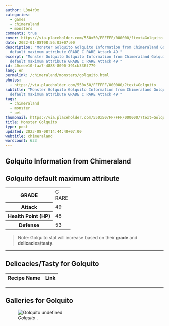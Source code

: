 ```yaml
---
author: L3n4r0x
categories:
  - games
  - chimeraland
  - monsters
comments: true
cover: https://via.placeholder.com/550x50/FFFFFF/000000/?text=Golquito
date: 2022-01-08T08:56:03+07:00
description: "Monster Golquito Golquito Information from Chimeraland Golquito
  default maximum attribute GRADE C RARE Attack 49 "
excerpt: "Monster Golquito Golquito Information from Chimeraland Golquito
  default maximum attribute GRADE C RARE Attack 49 "
id: 40ceee10-faa7-4888-8090-391cb336f779
lang: en
permalink: /chimeraland/monsters/golquito.html
photos:
  - https://via.placeholder.com/550x50/FFFFFF/000000/?text=Golquito
subtitle: "Monster Golquito Golquito Information from Chimeraland Golquito
  default maximum attribute GRADE C RARE Attack 49 "
tags:
  - chimeraland
  - monster
  - pet
thumbnail: https://via.placeholder.com/550x50/FFFFFF/000000/?text=Golquito
title: Monster Golquito
type: post
updated: 2023-08-08T14:44:40+07:00
webtitle: chimeraland
wordcount: 633
---
```


<link
  rel="stylesheet"
  href="https://rawcdn.githack.com/dimaslanjaka/Web-Manajemen/870a349/css/bootstrap-5-3-0-alpha3-wrapper.css"
/>
<section id="bootstrap-wrapper">
  <div data-bs-theme="dark">
    <h2>Golquito Information from Chimeraland</h2>
    <h2 id="attribute"><i>Golquito</i> default maximum attribute</h2>
    <div class="row">
      <div class="col mb-2">
        <div class="card">
          <div class="card-body">
            <table>
              <tr>
                <th>GRADE</th>
                <td>C <br /><span class="text-primary">RARE</span></td>
              </tr>
              <tr>
                <th>Attack</th>
                <td>49</td>
              </tr>
              <tr>
                <th>Health Point (HP)</th>
                <td>48</td>
              </tr>
              <tr>
                <th>Defense</th>
                <td>53</td>
              </tr>
            </table>
          </div>
        </div>
      </div>
    </div>
    <blockquote class="bd-callout bd-callout-warning">
      Note: Golquito stat will increase based on their <b>grade</b> and
      <b>delicacies/tasty</b>.
    </blockquote>
    <hr />
    <h2 id="delicacies">Delicacies/Tasty for Golquito</h2>
    <div class="card">
      <div class="card-body">
        <div class="table-responsive">
          <table class="table table-striped">
            <thead>
              <tr>
                <th>Recipe Name</th>
                <th>Link</th>
              </tr>
            </thead>
            <tbody></tbody>
          </table>
        </div>
      </div>
    </div>
    <hr />
    <div id="gallery">
      <h2>Galleries for Golquito</h2>
      <div class="row">
        <div class="col-lg-6 col-12">
          <figure>
            <img
              src="https://www.webmanajemen.com/undefined"
              alt="Golquito undefined"
            />
            <figcaption style="word-wrap: break-word">
              <i>Golquito</i> .
            </figcaption>
          </figure>
        </div>
      </div>
    </div>
  </div>
</section>